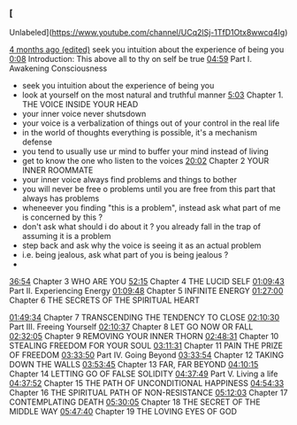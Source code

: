 ### [  
Unlabeled](https://www.youtube.com/channel/UCq2lSj-1TfD1Otx8wwcq4Ig)

[4 months ago (edited)](https://www.youtube.com/watch?v=63BBwUOzSaw&lc=UgzSOtS0v5n35nPG8iN4AaABAg)
seek you intuition about the experience of being you
[0:08](https://www.youtube.com/watch?v=63BBwUOzSaw&t=8s) Introduction: This above all to thy on self be true
[04:59](https://www.youtube.com/watch?v=63BBwUOzSaw&t=299s) Part I. Awakening Consciousness 
- seek you intuition about the experience of being you
- look at yourself on the most natural and truthful manner
[5:03](https://www.youtube.com/watch?v=63BBwUOzSaw&t=303s) Chapter 1. THE VOICE INSIDE YOUR HEAD 
- your inner voice never shutsdown
- your voice is a verbalization of things out of your control in the real life
- in the world of thoughts everything is possible, it's a mechanism defense
- you tend to usually use ur mind to buffer your mind instead of living
- get to know the one who listen to the voices
[20:02](https://www.youtube.com/watch?v=63BBwUOzSaw&t=1202s) Chapter 2 YOUR INNER ROOMMATE 
- your inner voice always find problems and things to bother
- you will never be free o problems until you are free from this part that always has problems
- wheneever you finding "this is a problem", instead ask what part of me is concerned by this ?
- don't ask what should i do about it ? you already fall in the trap of assuming it is a problem
- step back and ask why the voice is seeing it as an actual problem
- i.e. being jealous, ask what part of you is being jealous ? 
- 

[36:54](https://www.youtube.com/watch?v=63BBwUOzSaw&t=2214s) Chapter 3 WHO ARE YOU 
[52:15](https://www.youtube.com/watch?v=63BBwUOzSaw&t=3135s) Chapter 4 THE LUCID SELF 
[01:09:43](https://www.youtube.com/watch?v=63BBwUOzSaw&t=4183s) Part II. Experiencing Energy
[01:09:48](https://www.youtube.com/watch?v=63BBwUOzSaw&t=4188s) Chapter 5 INFINITE ENERGY 
[01:27:00](https://www.youtube.com/watch?v=63BBwUOzSaw&t=5220s) Chapter 6 THE SECRETS OF THE SPIRITUAL HEART 

[01:49:34](https://www.youtube.com/watch?v=63BBwUOzSaw&t=6574s) Chapter 7 TRANSCENDING THE TENDENCY TO CLOSE 
[02:10:30](https://www.youtube.com/watch?v=63BBwUOzSaw&t=7830s) Part III. Freeing Yourself 
[02:10:37](https://www.youtube.com/watch?v=63BBwUOzSaw&t=7837s) Chapter 8 LET GO NOW OR FALL 
[02:32:05](https://www.youtube.com/watch?v=63BBwUOzSaw&t=9125s) Chapter 9 REMOVING YOUR INNER THORN 
[02:48:31](https://www.youtube.com/watch?v=63BBwUOzSaw&t=10111s) Chapter 10 STEALING FREEDOM FOR YOUR SOUL 
[03:11:31](https://www.youtube.com/watch?v=63BBwUOzSaw&t=11491s) Chapter 11 PAIN THE PRIZE OF FREEDOM 
[03:33:50](https://www.youtube.com/watch?v=63BBwUOzSaw&t=12830s) Part IV. Going Beyond 
[03:33:54](https://www.youtube.com/watch?v=63BBwUOzSaw&t=12834s) Chapter 12 TAKING DOWN THE WALLS 
[03:53:45](https://www.youtube.com/watch?v=63BBwUOzSaw&t=14025s) Chapter 13 FAR, FAR BEYOND 
[04:10:15](https://www.youtube.com/watch?v=63BBwUOzSaw&t=15015s) Chapter 14 LETTING GO OF FALSE SOLIDITY 
[04:37:49](https://www.youtube.com/watch?v=63BBwUOzSaw&t=16669s) Part V. Living a life 
[04:37:52](https://www.youtube.com/watch?v=63BBwUOzSaw&t=16672s) Chapter 15 THE PATH OF UNCONDITIONAL HAPPINESS 
[04:54:33](https://www.youtube.com/watch?v=63BBwUOzSaw&t=17673s) Chapter 16 THE SPIRITUAL PATH OF NON-RESISTANCE 
[05:12:03](https://www.youtube.com/watch?v=63BBwUOzSaw&t=18723s) Chapter 17 CONTEMPLATING DEATH 
[05:30:05](https://www.youtube.com/watch?v=63BBwUOzSaw&t=19805s) Chapter 18 THE SECRET OF THE MIDDLE WAY 
[05:47:40](https://www.youtube.com/watch?v=63BBwUOzSaw&t=20860s) Chapter 19 THE LOVING EYES OF GOD